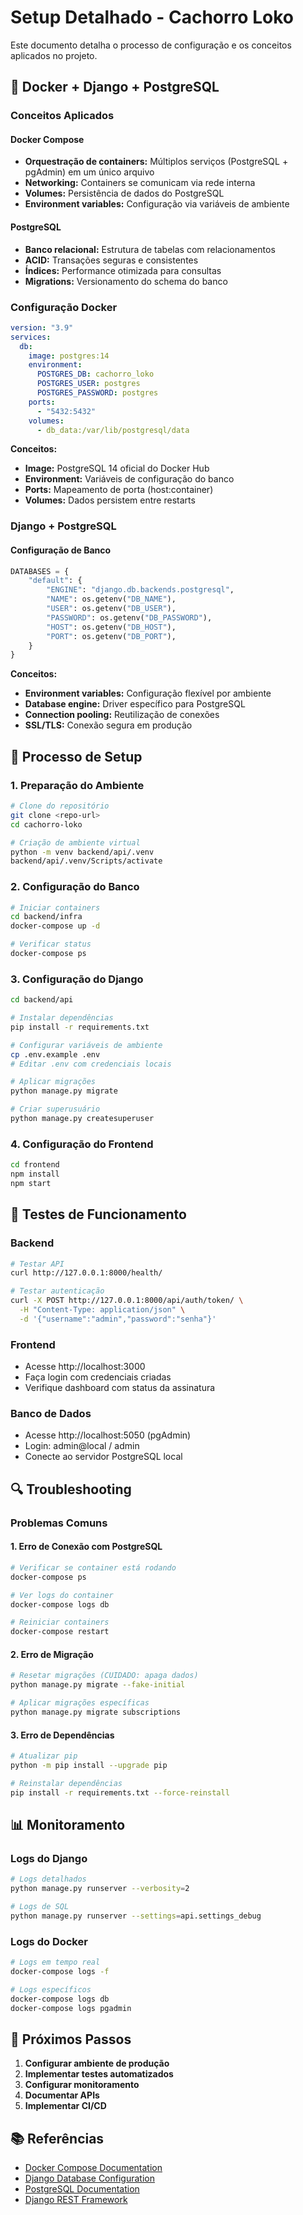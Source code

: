 # Setup Detalhado - Cachorro Loko

Este documento detalha o processo de configuração e os conceitos aplicados no projeto.

## 🐳 Docker + Django + PostgreSQL

### Conceitos Aplicados

#### Docker Compose

- **Orquestração de containers:** Múltiplos serviços (PostgreSQL + pgAdmin) em um único arquivo
- **Networking:** Containers se comunicam via rede interna
- **Volumes:** Persistência de dados do PostgreSQL
- **Environment variables:** Configuração via variáveis de ambiente

#### PostgreSQL

- **Banco relacional:** Estrutura de tabelas com relacionamentos
- **ACID:** Transações seguras e consistentes
- **Índices:** Performance otimizada para consultas
- **Migrations:** Versionamento do schema do banco

### Configuração Docker

```yaml
version: "3.9"
services:
  db:
    image: postgres:14
    environment:
      POSTGRES_DB: cachorro_loko
      POSTGRES_USER: postgres
      POSTGRES_PASSWORD: postgres
    ports:
      - "5432:5432"
    volumes:
      - db_data:/var/lib/postgresql/data
```

**Conceitos:**

- **Image:** PostgreSQL 14 oficial do Docker Hub
- **Environment:** Variáveis de configuração do banco
- **Ports:** Mapeamento de porta (host:container)
- **Volumes:** Dados persistem entre restarts

### Django + PostgreSQL

#### Configuração de Banco

```python
DATABASES = {
    "default": {
        "ENGINE": "django.db.backends.postgresql",
        "NAME": os.getenv("DB_NAME"),
        "USER": os.getenv("DB_USER"),
        "PASSWORD": os.getenv("DB_PASSWORD"),
        "HOST": os.getenv("DB_HOST"),
        "PORT": os.getenv("DB_PORT"),
    }
}
```

**Conceitos:**

- **Environment variables:** Configuração flexível por ambiente
- **Database engine:** Driver específico para PostgreSQL
- **Connection pooling:** Reutilização de conexões
- **SSL/TLS:** Conexão segura em produção

## 🔧 Processo de Setup

### 1. Preparação do Ambiente

```bash
# Clone do repositório
git clone <repo-url>
cd cachorro-loko

# Criação de ambiente virtual
python -m venv backend/api/.venv
backend/api/.venv/Scripts/activate
```

### 2. Configuração do Banco

```bash
# Iniciar containers
cd backend/infra
docker-compose up -d

# Verificar status
docker-compose ps
```

### 3. Configuração do Django

```bash
cd backend/api

# Instalar dependências
pip install -r requirements.txt

# Configurar variáveis de ambiente
cp .env.example .env
# Editar .env com credenciais locais

# Aplicar migrações
python manage.py migrate

# Criar superusuário
python manage.py createsuperuser
```

### 4. Configuração do Frontend

```bash
cd frontend
npm install
npm start
```

## 🧪 Testes de Funcionamento

### Backend

```bash
# Testar API
curl http://127.0.0.1:8000/health/

# Testar autenticação
curl -X POST http://127.0.0.1:8000/api/auth/token/ \
  -H "Content-Type: application/json" \
  -d '{"username":"admin","password":"senha"}'
```

### Frontend

- Acesse http://localhost:3000
- Faça login com credenciais criadas
- Verifique dashboard com status da assinatura

### Banco de Dados

- Acesse http://localhost:5050 (pgAdmin)
- Login: admin@local / admin
- Conecte ao servidor PostgreSQL local

## 🔍 Troubleshooting

### Problemas Comuns

#### 1. Erro de Conexão com PostgreSQL

```bash
# Verificar se container está rodando
docker-compose ps

# Ver logs do container
docker-compose logs db

# Reiniciar containers
docker-compose restart
```

#### 2. Erro de Migração

```bash
# Resetar migrações (CUIDADO: apaga dados)
python manage.py migrate --fake-initial

# Aplicar migrações específicas
python manage.py migrate subscriptions
```

#### 3. Erro de Dependências

```bash
# Atualizar pip
python -m pip install --upgrade pip

# Reinstalar dependências
pip install -r requirements.txt --force-reinstall
```

## 📊 Monitoramento

### Logs do Django

```bash
# Logs detalhados
python manage.py runserver --verbosity=2

# Logs de SQL
python manage.py runserver --settings=api.settings_debug
```

### Logs do Docker

```bash
# Logs em tempo real
docker-compose logs -f

# Logs específicos
docker-compose logs db
docker-compose logs pgadmin
```

## 🚀 Próximos Passos

1. **Configurar ambiente de produção**
2. **Implementar testes automatizados**
3. **Configurar monitoramento**
4. **Documentar APIs**
5. **Implementar CI/CD**

## 📚 Referências

- [Docker Compose Documentation](https://docs.docker.com/compose/)
- [Django Database Configuration](https://docs.djangoproject.com/en/stable/ref/settings/#databases)
- [PostgreSQL Documentation](https://www.postgresql.org/docs/)
- [Django REST Framework](https://www.django-rest-framework.org/)
